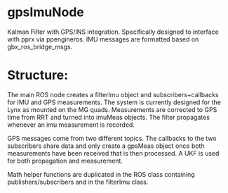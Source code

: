# gpsImuNode
Kalman Filter with GPS/INS integration.  Specifically designed to interface with pprx via ppengineros.  IMU messages are formatted based on gbx_ros_bridge_msgs.

# Structure:
The main ROS node creates a filterImu object and subscribers+callbacks for IMU and GPS measurements.  The system is currently designed for the Lynx as mounted on the MG quads.  Measurements are corrected to GPS time from RRT and turned into imuMeas objects.  The filter propagates whenever an imu measurement is recorded.

GPS messages come from two different topics.  The callbacks to the two subscribers share data and only create a gpsMeas object once both measurements have been received that is then processed.  A UKF is used for both propagation and measurement.

Math helper functions are duplicated in the ROS class containing publishers/subscribers and in the filterImu class.

